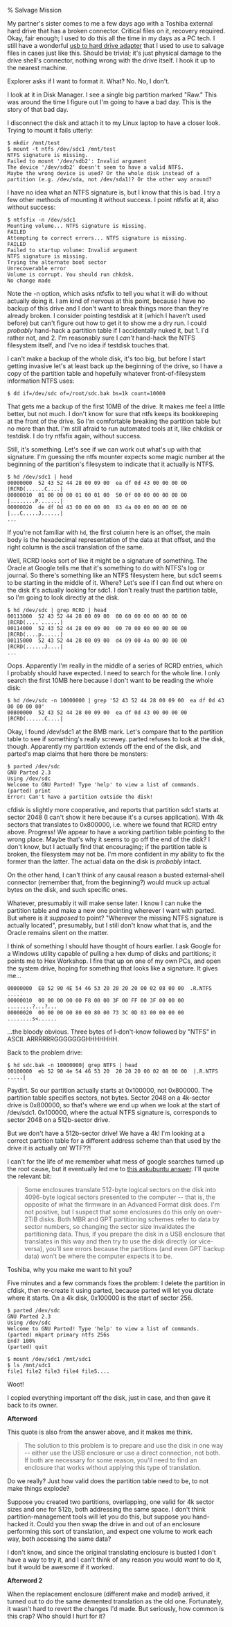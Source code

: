 % Salvage Mission

My partner's sister comes to me a few days ago with a Toshiba external
hard drive that has a broken connector. Critical files on it, recovery
required. Okay, fair enough; I used to do this all the time in my days as a
PC tech. I still have a wonderful [usb to hard drive adapter][adapter] that
I used to use to salvage files in cases just like this. Should be trivial;
it's just physical damage to the drive shell's connector, nothing wrong with
the drive itself. I hook it up to the nearest machine.

Explorer asks if I want to format it. What? No. No, I don't.

I look at it in Disk Manager. I see a single big partition marked "Raw." This
was around the time I figure out I'm going to have a bad day. This is the
story of that bad day.

I disconnect the disk and attach it to my Linux laptop to have a closer
look. Trying to mount it fails utterly:

```console
$ mkdir /mnt/test
$ mount -t ntfs /dev/sdc1 /mnt/test
NTFS signature is missing.
Failed to mount '/dev/sdb2': Invalid argument
The device '/dev/sdb2' doesn't seem to have a valid NTFS.
Maybe the wrong device is used? Or the whole disk instead of a
partition (e.g. /dev/sda, not /dev/sda1)? Or the other way around?
```

I have no idea what an NTFS signature is, but I know that this is bad. I try
a few other methods of mounting it without success. I point ntfsfix at it,
also without success:

```console
$ ntfsfix -n /dev/sdc1
Mounting volume... NTFS signature is missing.
FAILED
Attempting to correct errors... NTFS signature is missing.
FAILED
Failed to startup volume: Invalid argument
NTFS signature is missing.
Trying the alternate boot sector
Unrecoverable error
Volume is corrupt. You should run chkdsk.
No change made
```

Note the -n option, which asks ntfsfix to tell you what it will do without
actually doing it. I am kind of nervous at this point, because I have no backup
of this drive and I don't want to break things more than they're already
broken. I consider pointing testdisk at it (which I haven't used before)
but can't figure out how to get it to show me a dry run. I could *probably*
hand-hack a partition table if I accidentally nuked it, but 1. I'd rather not,
and 2. I'm reasonably sure I *can't* hand-hack the NTFS filesystem itself,
and I've no idea if testdisk touches that.

I can't make a backup of the whole disk, it's too big, but before I start
getting invasive let's at least back up the beginning of the drive, so I
have a copy of the partition table and hopefully whatever front-of-filesystem
information NTFS uses:

```console
$ dd if=/dev/sdc of=/root/sdc.bak bs=1k count=10000
```

That gets me a backup of the first 10MB of the drive. It makes me feel a little
better, but not much. I don't know for sure that ntfs keeps its bookkeeping
at the front of the drive. So I'm comfortable breaking the partition table
but no more than that. I'm still afraid to run automated tools at it, like
chkdisk or testdisk. I do try ntfsfix again, without success.

Still, it's something. Let's see if we can work out what's up with that
signature. I'm guessing the ntfs mounter expects some magic number at the
beginning of the partition's filesystem to indicate that it actually is NTFS.

```console
$ hd /dev/sdc1 | head
00000000  52 43 52 44 28 00 09 00  ea df 0d 43 00 00 00 00  |RCRD(......C....|
00000010  01 00 00 00 01 00 01 00  50 0f 00 00 00 00 00 00  |........P.......|
00000020  de df 0d 43 00 00 00 00  83 4a 00 00 00 00 00 00  |...C.....J......|
...
```

If you're not familiar with `hd`, the first column here is an offset, the
main body is the hexadecimal representation of the data at that offset,
and the right column is the ascii translation of the same.

Well, RCRD looks sort of like it might be a signature of something. The Oracle
at Google tells me that it's something to do with NTFS's log or journal. So
there's something like an NTFS filesystem here, but sdc1 seems to be starting
in the middle of it. Where? Let's see if I can find out where on the disk
it's actually looking for sdc1. I don't really trust the partition table,
so I'm going to look directly at the disk.

```console
$ hd /dev/sdc | grep RCRD | head
00113000  52 43 52 44 28 00 09 00  00 60 00 00 00 00 00 00  |RCRD(....`......|
00114000  52 43 52 44 28 00 09 00  00 70 00 00 00 00 00 00  |RCRD(....p......|
00115000  52 43 52 44 28 00 09 00  d4 09 00 4a 00 00 00 00  |RCRD(......J....|
...
```

Oops. Apparently I'm really in the middle of a series of RCRD entries, which
I probably should have expected. I need to search for the whole line. I only
search the first 10MB here because I don't want to be reading the whole disk:

```console
$ hd /dev/sdc -n 10000000 | grep '52 43 52 44 28 00 09 00  ea df 0d 43 00 00 00 00'
00800000  52 43 52 44 28 00 09 00  ea df 0d 43 00 00 00 00  |RCRD(......C....|
```

Okay, I found /dev/sdc1 at the 8MB mark. Let's compare that to the partition
table to see if something's really screwey. parted refuses to look at the
disk, though. Apparently my partition extends off the end of the disk,
and parted's map claims that here there be monsters:

```console
$ parted /dev/sdc
GNU Parted 2.3
Using /dev/sdc
Welcome to GNU Parted! Type 'help' to view a list of commands.
(parted) print
Error: Can't have a partition outside the disk!
```

cfdisk is slightly more cooperative, and reports that partition sdc1 starts
at sector 2048 (I can't show it here because it's a curses application). With
4k sectors that translates to 0x800000, i.e. where we found that RCRD entry
above. Progress! We appear to have a working partition table pointing to
the wrong place. Maybe that's why it seems to go off the end of the disk? I
don't know, but I actually find that encouraging; if the partition table is
broken, the filesystem may not be. I'm more confident in my ability to fix
the former than the latter. The actual data on the disk is *probably* intact.

On the other hand, I can't think of any causal reason a busted external-shell
connector (remember that, from the beginning?) would muck up actual bytes
on the disk, and such specific ones.

Whatever, presumably it will make sense later. I know I can nuke the partition
table and make a new one pointing wherever I want with parted. But where is
it *supposed* to point? "Wherever the missing NTFS signature is actually
located", presumably, but I still don't know what that is, and the Oracle
remains silent on the matter.

I think of something I should have thought of hours earlier. I ask Google for
a Windows utility capable of pulling a hex dump of disks and partitions; it
points me to Hex Workshop. I fire that up on one of my own PCs, and open the
system drive, hoping for something that looks like a signature. It gives me...

```console
00000000  EB 52 90 4E 54 46 53 20 20 20 20 00 02 08 00 00  .R.NTFS    .....
00000010  00 00 00 00 00 F8 00 00 3F 00 FF 00 3F 00 00 00  ........?...?...
00000020  00 00 00 00 80 00 80 00 73 3C 0D 03 00 00 00 00  ........s<......
```

...the bloody obvious. Three bytes of I-don't-know followed by "NTFS" in
ASCII. ARRRRRRGGGGGGGHHHHHHH.

Back to the problem drive:

```console
$ hd sdc.bak -n 10000000| grep NTFS | head
00100000  eb 52 90 4e 54 46 53 20  20 20 20 00 02 08 00 00  |.R.NTFS    .....|
```

Paydirt. So our partition actually starts at 0x100000, not 0x800000. The
partition table specifies sectors, not bytes. Sector 2048 on a 4k-sector
drive is 0x800000, so that's where we end up when we look at the start of
/dev/sdc1. 0x100000, where the actual NTFS signature is, corresponds to
sector 2048 on a 512b-sector drive.

But we don't have a 512b-sector drive! We have a 4k! I'm looking at a correct
partition table for a different address scheme than that used by the drive
it is actually on! WTF??!

I can't for the life of me remember what mess of google searches turned up the
root cause, but it eventually led me to [this askubuntu answer][answer]. I'll
quote the relevant bit:

> Some enclosures translate 512-byte logical sectors on the disk into
> 4096-byte logical sectors presented to the computer -- that is, the
> opposite of what the firmware in an Advanced Format disk does. I'm
> not positive, but I suspect that some enclosures do this only on
> over-2TiB disks. Both MBR and GPT partitioning schemes refer to data
> by sector numbers, so changing the sector size invalidates the
> partitioning data. Thus, if you prepare the disk in a USB enclosure
> that translates in this way and then try to use the disk directly
> (or vice-versa), you'll see errors because the partitions (and even
> GPT backup data) won't be where the computer expects it to be.

Toshiba, why you make me want to hit you?

Five minutes and a few commands fixes the problem:
I delete the partition in cfdisk, then re-create it using parted, because
parted will let you dictate where it starts. On a 4k disk, 0x100000 is the
start of sector 256.

```console
$ parted /dev/sdc
GNU Parted 2.3
Using /dev/sdc
Welcome to GNU Parted! Type 'help' to view a list of commands.
(parted) mkpart primary ntfs 256s
End? 100%
(parted) quit

$ mount /dev/sdc1 /mnt/sdc1
$ ls /mnt/sdc1
file1 file2 file3 file4 file5....
```

Woot!

I copied everything important off the disk, just in case, and then gave it
back to its owner.

**Afterword**

This quote is also from the answer above, and it makes me think.

> The solution to this problem is to prepare and use the disk in one
> way -- either use the USB enclosure or use a direct connection, not
> both. If both are necessary for some reason, you'll need to find an
> enclosure that works without applying this type of translation.

Do we really? Just how valid does the partition table need to be, to not
make things explode?

Suppose you created two partitions, overlapping, one valid for 4k sector
sizes and one for 512b, both addressing the same space. I don't think
partition-management tools will let you do this, but suppose you hand-hacked
it. Could you then swap the drive in and out of an enclosure performing this
sort of translation, and expect one volume to work each way, both accessing
the same data?

I don't know, and since the original translating enclosure is busted I
don't have a way to try it, and I can't think of any reason you would *want*
to do it, but it would be awesome if it worked.

**Afterword 2**

When the replacement enclosure (different make and model) arrived, it
turned out to do the same demented translation as the old one. Fortunately,
it wasn't hard to revert the changes I'd made. But seriously, how common
is this crap? Who should I hurt for it?

[adapter]: http://www.newegg.com/Product/Product.aspx?Item=N82E16812196455
[answer]: http://askubuntu.com/a/337993
